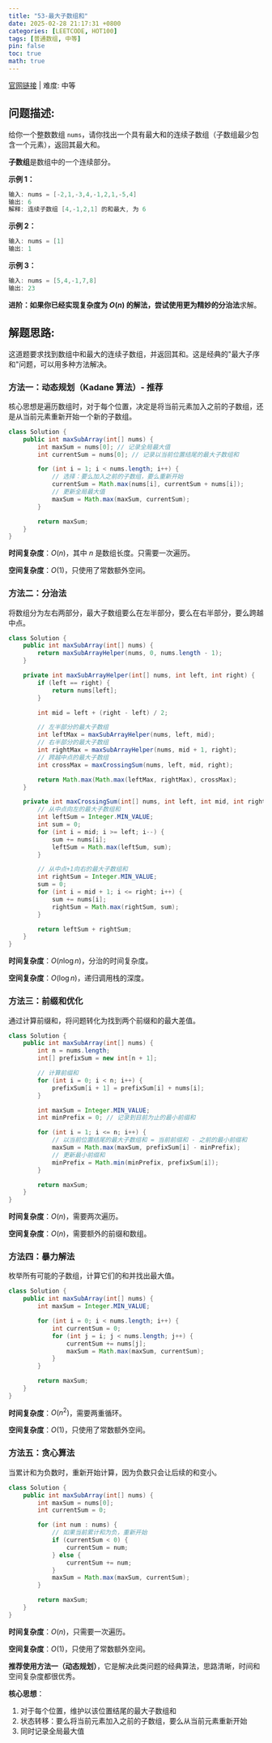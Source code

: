 ```yaml
---
title: "53-最大子数组和"
date: 2025-02-28 21:17:31 +0800
categories: [LEETCODE, HOT100]
tags: [普通数组, 中等]
pin: false
toc: true
math: true
---
```


[官网链接](https://leetcode.cn/problems/maximum-subarray/) \| 难度: 中等

## 问题描述:

给你一个整数数组 `nums`，请你找出一个具有最大和的连续子数组（子数组最少包含一个元素），返回其最大和。

**子数组**是数组中的一个连续部分。

**示例 1：**

```java
输入: nums = [-2,1,-3,4,-1,2,1,-5,4]
输出: 6
解释: 连续子数组 [4,-1,2,1] 的和最大, 为 6
```

**示例 2：**

```java
输入: nums = [1]
输出: 1
```

**示例 3：**

```java
输入: nums = [5,4,-1,7,8]
输出: 23
```

**进阶：**如果你已经实现复杂度为 $O(n)$ 的解法，尝试使用更为精妙的**分治法**求解。

## 解题思路:

这道题要求找到数组中和最大的连续子数组，并返回其和。这是经典的"最大子序和"问题，可以用多种方法解决。

### 方法一：动态规划（Kadane 算法）- 推荐

核心思想是遍历数组时，对于每个位置，决定是将当前元素加入之前的子数组，还是从当前元素重新开始一个新的子数组。

```java
class Solution {
    public int maxSubArray(int[] nums) {
        int maxSum = nums[0]; // 记录全局最大值
        int currentSum = nums[0]; // 记录以当前位置结尾的最大子数组和

        for (int i = 1; i < nums.length; i++) {
            // 选择：要么加入之前的子数组，要么重新开始
            currentSum = Math.max(nums[i], currentSum + nums[i]);
            // 更新全局最大值
            maxSum = Math.max(maxSum, currentSum);
        }

        return maxSum;
    }
}
```

**时间复杂度**：$O(n)$，其中 $n$ 是数组长度。只需要一次遍历。

**空间复杂度**：$O(1)$，只使用了常数额外空间。

### 方法二：分治法

将数组分为左右两部分，最大子数组要么在左半部分，要么在右半部分，要么跨越中点。

```java
class Solution {
    public int maxSubArray(int[] nums) {
        return maxSubArrayHelper(nums, 0, nums.length - 1);
    }

    private int maxSubArrayHelper(int[] nums, int left, int right) {
        if (left == right) {
            return nums[left];
        }

        int mid = left + (right - left) / 2;

        // 左半部分的最大子数组
        int leftMax = maxSubArrayHelper(nums, left, mid);
        // 右半部分的最大子数组
        int rightMax = maxSubArrayHelper(nums, mid + 1, right);
        // 跨越中点的最大子数组
        int crossMax = maxCrossingSum(nums, left, mid, right);

        return Math.max(Math.max(leftMax, rightMax), crossMax);
    }

    private int maxCrossingSum(int[] nums, int left, int mid, int right) {
        // 从中点向左的最大子数组和
        int leftSum = Integer.MIN_VALUE;
        int sum = 0;
        for (int i = mid; i >= left; i--) {
            sum += nums[i];
            leftSum = Math.max(leftSum, sum);
        }

        // 从中点+1向右的最大子数组和
        int rightSum = Integer.MIN_VALUE;
        sum = 0;
        for (int i = mid + 1; i <= right; i++) {
            sum += nums[i];
            rightSum = Math.max(rightSum, sum);
        }

        return leftSum + rightSum;
    }
}
```

**时间复杂度**：$O(n \log n)$，分治的时间复杂度。

**空间复杂度**：$O(\log n)$，递归调用栈的深度。

### 方法三：前缀和优化

通过计算前缀和，将问题转化为找到两个前缀和的最大差值。

```java
class Solution {
    public int maxSubArray(int[] nums) {
        int n = nums.length;
        int[] prefixSum = new int[n + 1];

        // 计算前缀和
        for (int i = 0; i < n; i++) {
            prefixSum[i + 1] = prefixSum[i] + nums[i];
        }

        int maxSum = Integer.MIN_VALUE;
        int minPrefix = 0; // 记录到目前为止的最小前缀和

        for (int i = 1; i <= n; i++) {
            // 以当前位置结尾的最大子数组和 = 当前前缀和 - 之前的最小前缀和
            maxSum = Math.max(maxSum, prefixSum[i] - minPrefix);
            // 更新最小前缀和
            minPrefix = Math.min(minPrefix, prefixSum[i]);
        }

        return maxSum;
    }
}
```

**时间复杂度**：$O(n)$，需要两次遍历。

**空间复杂度**：$O(n)$，需要额外的前缀和数组。

### 方法四：暴力解法

枚举所有可能的子数组，计算它们的和并找出最大值。

```java
class Solution {
    public int maxSubArray(int[] nums) {
        int maxSum = Integer.MIN_VALUE;

        for (int i = 0; i < nums.length; i++) {
            int currentSum = 0;
            for (int j = i; j < nums.length; j++) {
                currentSum += nums[j];
                maxSum = Math.max(maxSum, currentSum);
            }
        }

        return maxSum;
    }
}
```

**时间复杂度**：$O(n^2)$，需要两重循环。

**空间复杂度**：$O(1)$，只使用了常数额外空间。

### 方法五：贪心算法

当累计和为负数时，重新开始计算，因为负数只会让后续的和变小。

```java
class Solution {
    public int maxSubArray(int[] nums) {
        int maxSum = nums[0];
        int currentSum = 0;

        for (int num : nums) {
            // 如果当前累计和为负，重新开始
            if (currentSum < 0) {
                currentSum = num;
            } else {
                currentSum += num;
            }
            maxSum = Math.max(maxSum, currentSum);
        }

        return maxSum;
    }
}
```

**时间复杂度**：$O(n)$，只需要一次遍历。

**空间复杂度**：$O(1)$，只使用了常数额外空间。

**推荐使用方法一（动态规划）**，它是解决此类问题的经典算法，思路清晰，时间和空间复杂度都很优秀。

**核心思想**：

1. 对于每个位置，维护以该位置结尾的最大子数组和
2. 状态转移：要么将当前元素加入之前的子数组，要么从当前元素重新开始
3. 同时记录全局最大值
